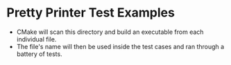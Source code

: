 Pretty Printer Test Examples
============================

- CMake will scan this directory and build an executable from each individual file.
- The file's name will then be used inside the test cases and ran through a battery of tests.
